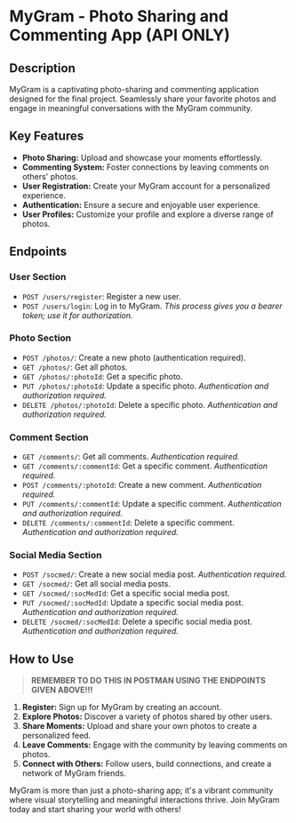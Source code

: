 # MyGram - Photo Sharing and Commenting App **(API ONLY)**

## Description

MyGram is a captivating photo-sharing and commenting application designed for the final project. Seamlessly share your favorite photos and engage in meaningful conversations with the MyGram community.

## Key Features

- **Photo Sharing:** Upload and showcase your moments effortlessly.
- **Commenting System:** Foster connections by leaving comments on others' photos.
- **User Registration:** Create your MyGram account for a personalized experience.
- **Authentication:** Ensure a secure and enjoyable user experience.
- **User Profiles:** Customize your profile and explore a diverse range of photos.

## Endpoints

### User Section

- `POST /users/register`: Register a new user.
- `POST /users/login`: Log in to MyGram. *This process gives you a bearer token; use it for authorization.*

### Photo Section

- `POST /photos/`: Create a new photo (authentication required).
- `GET /photos/`: Get all photos.
- `GET /photos/:photoId`: Get a specific photo.
- `PUT /photos/:photoId`: Update a specific photo. *Authentication and authorization required.*
- `DELETE /photos/:photoId`: Delete a specific photo. *Authentication and authorization required.*

### Comment Section

- `GET /comments/`: Get all comments. *Authentication required.*
- `GET /comments/:commentId`: Get a specific comment. *Authentication required.*
- `POST /comments/:photoId`: Create a new comment. *Authentication required.*
- `PUT /comments/:commentId`: Update a specific comment. *Authentication and authorization required.*
- `DELETE /comments/:commentId`: Delete a specific comment. *Authentication and authorization required.*

### Social Media Section

- `POST /socmed/`: Create a new social media post. *Authentication required.*
- `GET /socmed/`: Get all social media posts.
- `GET /socmed/:socMedId`: Get a specific social media post.
- `PUT /socmed/:socMedId`: Update a specific social media post. *Authentication and authorization required.*
- `DELETE /socmed/:socMedId`: Delete a specific social media post. *Authentication and authorization required.*

## How to Use
> **REMEMBER TO DO THIS IN POSTMAN USING THE ENDPOINTS GIVEN ABOVE!!!**
> 
1. **Register:** Sign up for MyGram by creating an account.
2. **Explore Photos:** Discover a variety of photos shared by other users.
3. **Share Moments:** Upload and share your own photos to create a personalized feed.
4. **Leave Comments:** Engage with the community by leaving comments on photos.
5. **Connect with Others:** Follow users, build connections, and create a network of MyGram friends.

MyGram is more than just a photo-sharing app; it's a vibrant community where visual storytelling and meaningful interactions thrive. Join MyGram today and start sharing your world with others!
